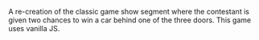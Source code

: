 A re-creation of the classic game show segment where the contestant is given two chances to win a car behind one of the three doors. This game uses vanilla JS.
